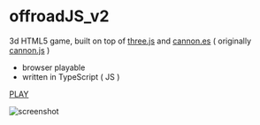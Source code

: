 # offroadJS_v2
3d HTML5 game, built on top of [three.js] and [cannon.es] ( originally [cannon.js] )
- browser playable
- written in TypeScript ( JS )

[PLAY]

![screenshot](/offroadJS_v2_screenshot.jpg?raw=true "screenshot")

[three.js]: <https://github.com/mrdoob/three.js/>
[cannon.es]: <https://github.com/pmndrs/cannon-es>
[cannon.js]: <https://github.com/schteppe/cannon.js>
[PLAY]: <https://tomo0613.itch.io/offroadjs>
